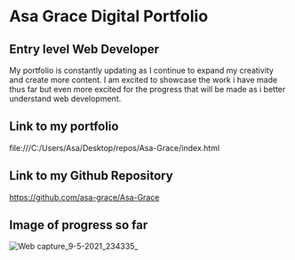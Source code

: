 # Asa Grace Digital Portfolio
## Entry level Web Developer

My portfolio is constantly updating as I continue to expand my creativity and create more content. I am excited to showcase the work i have made thus far but even more excited for the progress that will be made as i better understand web development.

## Link to my portfolio

file:///C:/Users/Asa/Desktop/repos/Asa-Grace/index.html

## Link to my Github Repository

https://github.com/asa-grace/Asa-Grace

## Image of progress so far

![Web capture_9-5-2021_234335_](https://user-images.githubusercontent.com/82672759/117611260-68c8ec00-b120-11eb-8738-34b95085705a.jpeg)
